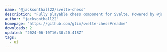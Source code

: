 ```yaml
---
name: "@jacksonthall22/svelte-chess"
description: "Fully playable chess component for Svelte. Powered by @jacksonthall22/chess.ts logic, Chessground chessboard and optionally Stockfish chess AI."
author: "jacksonthall22"
homepage: "https://github.com/gtim/svelte-chess#readme"
downloads: 2
updated: "2024-06-10T16:30:20.418Z"
tags: 
  - ui
---
```

